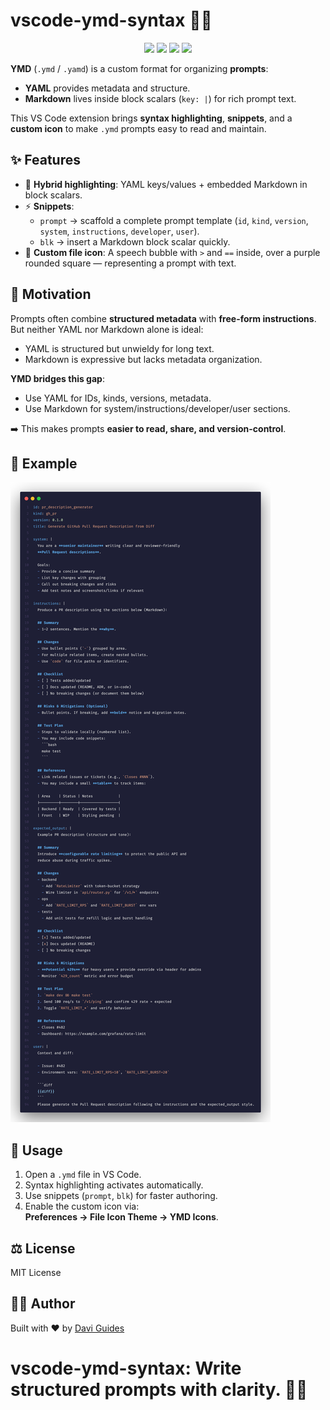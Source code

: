 # vscode-ymd-syntax 📄💬

<p align="center">
  <a href="./LICENSE"><img src="https://img.shields.io/badge/license-MIT-green.svg"></a>
  <a href="http://daviguides.github.io"><img src="https://img.shields.io/badge/built%20with-%E2%9D%A4%EF%B8%8F%20by%20Davi%20Guides-orange"></a>
  <img src="https://img.shields.io/badge/language-VSCode%20Extension-blue">
  <img src="https://img.shields.io/badge/highlight-YAML%20+%20Markdown-purple">
</p>

**YMD** (`.ymd` / `.yamd`) is a custom format for organizing **prompts**:  
- **YAML** provides metadata and structure.  
- **Markdown** lives inside block scalars (`key: |`) for rich prompt text.  

This VS Code extension brings **syntax highlighting**, **snippets**, and a **custom icon** to make `.ymd` prompts easy to read and maintain.

## ✨ Features

- 📑 **Hybrid highlighting**: YAML keys/values + embedded Markdown in block scalars.  
- ⚡ **Snippets**:
  - `prompt` → scaffold a complete prompt template (`id`, `kind`, `version`, `system`, `instructions`, `developer`, `user`).  
  - `blk` → insert a Markdown block scalar quickly.  
- 💬 **Custom file icon**: A speech bubble with `>` and `==` inside, over a purple rounded square — representing a prompt with text.  

## 🎯 Motivation

Prompts often combine **structured metadata** with **free-form instructions**.  
But neither YAML nor Markdown alone is ideal:  

- YAML is structured but unwieldy for long text.  
- Markdown is expressive but lacks metadata organization.  

**YMD bridges this gap**:  
- Use YAML for IDs, kinds, versions, metadata.  
- Use Markdown for system/instructions/developer/user sections.  

➡️ This makes prompts **easier to read, share, and version-control**.

## 📝 Example

![Screenshot](./assets/screenshot.png)

## 🚀 Usage

1. Open a `.ymd` file in VS Code.  
2. Syntax highlighting activates automatically.  
3. Use snippets (`prompt`, `blk`) for faster authoring.  
4. Enable the custom icon via:  
   **Preferences → File Icon Theme → YMD Icons**.

## ⚖️ License

MIT License

## 👨‍💼 Author

Built with ❤️ by [Davi Guides](http://daviguides.github.io)

# vscode-ymd-syntax: Write structured prompts with clarity. 📄💬
